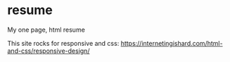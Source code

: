 # resume
My one page, html resume

This site rocks for responsive and css:
https://internetingishard.com/html-and-css/responsive-design/
